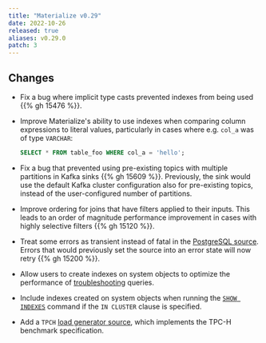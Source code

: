 ```yaml
---
title: "Materialize v0.29"
date: 2022-10-26
released: true
aliases: v0.29.0
patch: 3
---
```


## Changes

* Fix a bug where implicit type casts prevented indexes from being used {{% gh
  15476 %}}.

* Improve Materialize's ability to use indexes when comparing column expressions
  to literal values, particularly in cases where e.g. `col_a` was of type
  `VARCHAR`:

  ```sql
  SELECT * FROM table_foo WHERE col_a = 'hello';
  ```

* Fix a bug that prevented using pre-existing topics with multiple partitions in
  Kafka sinks {{% gh 15609 %}}. Previously, the sink would use the default
  Kafka cluster configuration also for pre-existing
  topics, instead of the user-configured number of partitions.

* Improve ordering for joins that have filters applied to their inputs. This
  leads to an order of magnitude performance improvement in cases with highly
  selective filters {{% gh 15120 %}}.

* Treat some errors as transient instead of fatal in the [PostgreSQL source](/sql/create-source/postgres/).
  Errors that would previously set the source into an error state will now retry
  {{% gh 15200 %}}.

* Allow users to create indexes on system objects to optimize the performance of
  [troubleshooting](/ops/troubleshooting/) queries.

* Include indexes created on system objects when running the [`SHOW INDEXES`](/sql/show-indexes)
  command if the `IN CLUSTER` clause is specified.

* Add a `TPCH` [load generator source](/sql/create-source/load-generator/#tpch),
  which implements the TPC-H benchmark specification.
